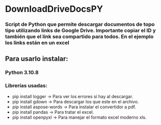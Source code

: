# DownloadDriveDocsPY
### Script de Python que permite descargar documentos de topo tipo utilizando links de Google Drive. Importante copiar el ID y también que el link sea compartido para todos. En el ejemplo los links están en un excel

## Para usarlo instalar:

### Python 3.10.8
### Librerías usadas: 

* pip install logger -> Para ver los errores sí hay al descargar. 
* pip install gdown -> Para descargar los que este en el archivo.
* pip install aspose-words -> Para instalar el convertidor a pdf.
* pip install pandas -> Para tratar el excel.
* pip install openpyxl -> Para manejar el formato excel moderno xls.

